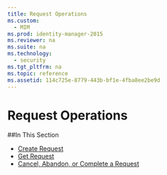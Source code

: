 ```yaml
---
title: Request Operations
ms.custom: 
  - MIM
ms.prod: identity-manager-2015
ms.reviewer: na
ms.suite: na
ms.technology: 
  - security
ms.tgt_pltfrm: na
ms.topic: reference
ms.assetid: 114c725e-8779-443b-bf1e-4fba8ee2be9d
---
```

# Request Operations

##In This Section

- [Create Request](Create_Request.md)
- [Get Request](Get_Request.md)
- [Cancel, Abandon, or Complete a Request](Cancel,_Abandon,_or_Complete_a_Request.md)
